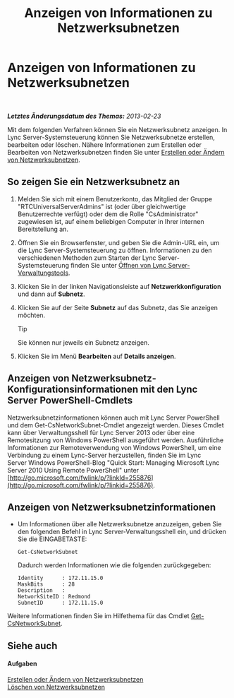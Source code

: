 ﻿---
title: Anzeigen von Informationen zu Netzwerksubnetzen
TOCTitle: Anzeigen von Informationen zu Netzwerksubnetzen
ms:assetid: 46f165f2-efe3-4cc1-9fee-a78b7f2ed41e
ms:mtpsurl: https://technet.microsoft.com/de-de/library/JJ688044(v=OCS.15)
ms:contentKeyID: 49890730
ms.date: 05/19/2016
mtps_version: v=OCS.15
ms.translationtype: HT
---

# Anzeigen von Informationen zu Netzwerksubnetzen

 

_**Letztes Änderungsdatum des Themas:** 2013-02-23_

Mit dem folgenden Verfahren können Sie ein Netzwerksubnetz anzeigen. In Lync Server-Systemsteuerung können Sie Netzwerksubnetze erstellen, bearbeiten oder löschen. Nähere Informationen zum Erstellen oder Bearbeiten von Netzwerksubnetzen finden Sie unter [Erstellen oder Ändern von Netzwerksubnetzen](lync-server-2013-create-or-modify-network-subnets.md).

## So zeigen Sie ein Netzwerksubnetz an

1.  Melden Sie sich mit einem Benutzerkonto, das Mitglied der Gruppe "RTCUniversalServerAdmins" ist (oder über gleichwertige Benutzerrechte verfügt) oder dem die Rolle "CsAdministrator" zugewiesen ist, auf einem beliebigen Computer in Ihrer internen Bereitstellung an.

2.  Öffnen Sie ein Browserfenster, und geben Sie die Admin-URL ein, um die Lync Server-Systemsteuerung zu öffnen. Informationen zu den verschiedenen Methoden zum Starten der Lync Server-Systemsteuerung finden Sie unter [Öffnen von Lync Server-Verwaltungstools](lync-server-2013-open-lync-server-administrative-tools.md).

3.  Klicken Sie in der linken Navigationsleiste auf **Netzwerkkonfiguration** und dann auf **Subnetz**.

4.  Klicken Sie auf der Seite **Subnetz** auf das Subnetz, das Sie anzeigen möchten.
    

    > [!TIP]
    > Sie können nur jeweils ein Subnetz anzeigen.



5.  Klicken Sie im Menü **Bearbeiten** auf **Details anzeigen**.

## Anzeigen von Netzwerksubnetz-Konfigurationsinformationen mit den Lync Server PowerShell-Cmdlets

Netzwerksubnetzinformationen können auch mit Lync Server PowerShell und dem Get-CsNetworkSubnet-Cmdlet angezeigt werden. Dieses Cmdlet kann über Verwaltungsshell für Lync Server 2013 oder über eine Remotesitzung von Windows PowerShell ausgeführt werden. Ausführliche Informationen zur Remoteverwendung von Windows PowerShell, um eine Verbindung zu einem Lync-Server herzustellen, finden Sie im Lync Server Windows PowerShell-Blog "Quick Start: Managing Microsoft Lync Server 2010 Using Remote PowerShell" unter [http://go.microsoft.com/fwlink/p/?linkId=255876](http://go.microsoft.com/fwlink/p/?linkid=255876).

## Anzeigen von Netzwerksubnetzinformationen

  - Um Informationen über alle Netzwerksubnetze anzuzeigen, geben Sie den folgenden Befehl in Lync Server-Verwaltungsshell ein, und drücken Sie die EINGABETASTE:
    
        Get-CsNetworkSubnet
    
    Dadurch werden Informationen wie die folgenden zurückgegeben:
    
        Identity      : 172.11.15.0
        MaskBits      : 28
        Description   :
        NetworkSiteID : Redmond
        SubnetID      : 172.11.15.0

Weitere Informationen finden Sie im Hilfethema für das Cmdlet [Get-CsNetworkSubnet](get-csnetworksubnet.md).

## Siehe auch

#### Aufgaben

[Erstellen oder Ändern von Netzwerksubnetzen](lync-server-2013-create-or-modify-network-subnets.md)  
[Löschen von Netzwerksubnetzen](lync-server-2013-deleting-network-subnets.md)

